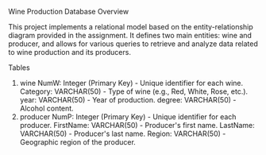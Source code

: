 Wine Production Database
Overview

This project implements a relational model based on the entity-relationship diagram provided in the assignment. It defines two main entities: wine and producer, and allows for various queries to retrieve and analyze data related to wine production and its producers.

Tables
1. wine
NumW: Integer (Primary Key) - Unique identifier for each wine.
Category: VARCHAR(50) - Type of wine (e.g., Red, White, Rose, etc.).
year: VARCHAR(50) - Year of production.
degree: VARCHAR(50) - Alcohol content.
2. producer
NumP: Integer (Primary Key) - Unique identifier for each producer.
FirstName: VARCHAR(50) - Producer's first name.
LastName: VARCHAR(50) - Producer's last name.
Region: VARCHAR(50) - Geographic region of the producer.
